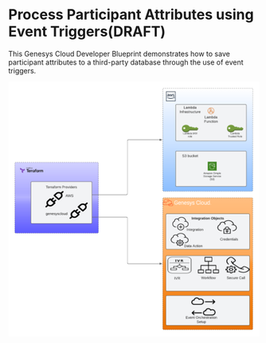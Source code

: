 # Process Participant Attributes using Event Triggers(DRAFT)

This Genesys Cloud Developer Blueprint demonstrates how to save participant attributes to a third-party database through the use of event triggers.

![Event Orchestration flowchart](/blueprint/images/flowchart.png "Process Automation Triggers flowchart")
